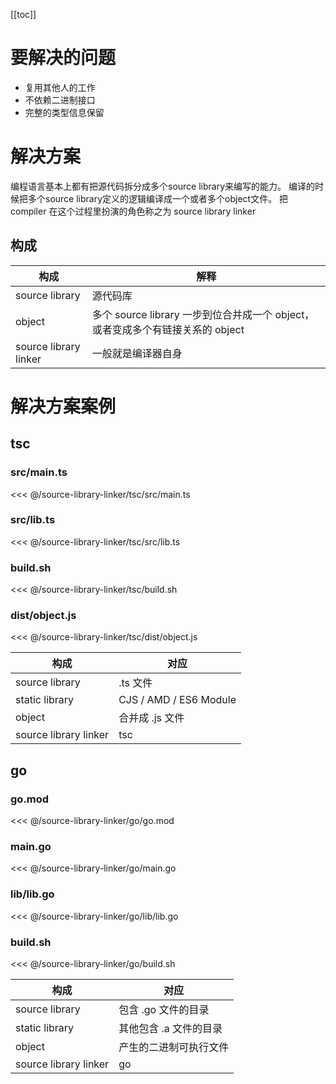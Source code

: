 [[toc]]

# 要解决的问题

* 复用其他人的工作
* 不依赖二进制接口
* 完整的类型信息保留

# 解决方案

编程语言基本上都有把源代码拆分成多个source library来编写的能力。
编译的时候把多个source library定义的逻辑编译成一个或者多个object文件。
把 compiler 在这个过程里扮演的角色称之为 source library linker

## 构成

| 构成 | 解释 |
| --- | --- |
| source library | 源代码库 |
| object | 多个 source library 一步到位合并成一个 object，或者变成多个有链接关系的 object |
| source library linker | 一般就是编译器自身 |

# 解决方案案例

## tsc

### src/main.ts
<<< @/source-library-linker/tsc/src/main.ts

### src/lib.ts
<<< @/source-library-linker/tsc/src/lib.ts

### build.sh
<<< @/source-library-linker/tsc/build.sh

### dist/object.js
<<< @/source-library-linker/tsc/dist/object.js

| 构成 | 对应 |
| --- | --- |
| source library | .ts 文件 |
| static library | CJS / AMD / ES6 Module |
| object | 合并成 .js 文件 |
| source library linker | tsc |

## go

### go.mod
<<< @/source-library-linker/go/go.mod

### main.go
<<< @/source-library-linker/go/main.go

### lib/lib.go
<<< @/source-library-linker/go/lib/lib.go

### build.sh
<<< @/source-library-linker/go/build.sh

| 构成 | 对应 |
| --- | --- |
| source library | 包含 .go 文件的目录 |
| static library | 其他包含 .a 文件的目录 |
| object | 产生的二进制可执行文件 |
| source library linker | go |
